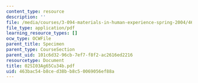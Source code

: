 ```yaml
---
content_type: resource
description: ''
file: /media/courses/3-094-materials-in-human-experience-spring-2004/463bac54b8ced38bb8c50069056ef88a_02SI03Ag65Cu34b.pdf
file_type: application/pdf
learning_resource_types: []
ocw_type: OCWFile
parent_title: Specimen
parent_type: CourseSection
parent_uid: 101c6d32-96cb-7ef7-f8f2-ac2616ed2216
resourcetype: Document
title: 02SI03Ag65Cu34b.pdf
uid: 463bac54-b8ce-d38b-b8c5-0069056ef88a
---
```

